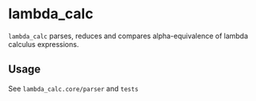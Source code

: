
# lambda_calc

`lambda_calc` parses, reduces and compares alpha-equivalence of lambda calculus expressions.

## Usage

See `lambda_calc.core/parser` and `tests`
